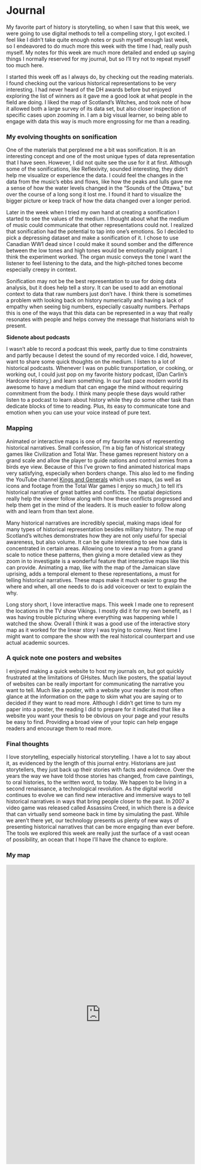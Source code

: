 # Journal  
My favorite part of history is storytelling, so when I saw that this week, we were going to use digital methods to tell a compelling story, I got excited. I feel like I didn’t take quite enough notes or push myself enough last week, so I endeavored to do much more this week with the time I had, really push myself. My notes for this week are much more detailed and ended up saying things I normally reserved for my journal, but so I’ll try not to repeat myself too much here. 

I started this week off as I always do, by checking out the reading materials. I found checking out the various historical representations to be very interesting. I had never heard of the DH awards before but enjoyed exploring the list of winners as it gave me a good look at what people in the field are doing. I liked the map of Scotland’s Witches, and took note of how it allowed both a large survey of its data set, but also closer inspection of specific cases upon zooming in. I am a big visual learner, so being able to engage with data this way is much more engrossing for me than a reading. 

### My evolving thoughts on sonification 
One of the materials that perplexed me a bit was sonification. It is an interesting concept and one of the most unique types of data representation that I have seen. However, I did not quite see the use for it at first. Although some of the sonifications, like Reflexivity, sounded interesting, they didn’t help me visualize or experience the data. I could feel the changes in the data from the music’s ebbs and flows, like how the peaks and lulls gave me a sense of how the water levels changed in the “Sounds of the Ottawa,” but over the course of a long song it lost me. I found it hard to visualize the bigger picture or keep track of how the data changed over a longer period.

Later in the week when I tried my own hand at creating a sonification I started to see the values of the medium. I thought about what the medium of music could communicate that other representations could not. I realized that sonification had the potential to tap into one’s emotions. So I decided to pick a depressing dataset and make a sonification of it. I chose to use Canadian WW1 dead since I could make it sound somber and the difference between the low tones and high tones would be emotionally poignant. I think the experiment worked. The organ music conveys the tone I want the listener to feel listening to the data, and the high-pitched tones become especially creepy in context. 

Sonification may not be the best representation to use for doing data analysis, but it does help tell a story. It can be used to add an emotional context to data that raw numbers just don’t have. I think there is sometimes a problem with looking back on history numerically and having a lack of empathy when seeing big numbers, especially casualty numbers. Perhaps this is one of the ways that this data can be represented in a way that really resonates with people and helps convey the message that historians wish to present. 

**Sidenote about podcasts**

I wasn’t able to record a podcast this week, partly due to time constraints and partly because I detest the sound of my recorded voice. I did, however, want to share some quick thoughts on the medium. I listen to a lot of historical podcasts. Whenever I was on public transportation, or cooking, or working out, I could just pop on my favorite history podcast, (Dan Carlin’s Hardcore History,) and learn something. In our fast pace modern world its awesome to have a medium that can engage the mind without requiring commitment from the body. I think many people these days would rather listen to a podcast to learn about history while they do some other task than dedicate blocks of time to reading. Plus, its easy to communicate tone and emotion when you can use your voice instead of pure text. 

### Mapping 

Animated or interactive maps is one of my favorite ways of representing historical narratives. Small confession, I’m a big fan of historical strategy games like Civilization and Total War. These games represent history on a grand scale and allow the player to guide nations and control armies from a birds eye view. Because of this I’ve grown to find animated historical maps very satisfying, especially when borders change. This also led to me finding the YouTube channel [Kings and Generals]( https://www.youtube.com/channel/UCMmaBzfCCwZ2KqaBJjkj0fw/videos) which uses maps, (as well as icons and footage from the Total War games I enjoy so much,) to tell it’s historical narrative of great battles and conflicts. The spatial depictions really help the viewer follow along with how these conflicts progressed and help them get in the mind of the leaders. It is much easier to follow along with and learn from than text alone. 

Many historical narratives are incredibly special, making maps ideal for many types of historical representation besides military history. The map of Scotland’s witches demonstrates how they are not only useful for special awareness, but also volume. It can be quite interesting to see how data is concentrated in certain areas. Allowing one to view a map from a grand scale to notice these patterns, then giving a more detailed view as they zoom in to investigate is a wonderful feature that interactive maps like this can provide. Animating a map, like with the map of the Jamaican slave uprising, adds a temporal element to these representations, a must for telling historical narratives. These maps make it much easier to grasp the where and when, all one needs to do is add voiceover or text to explain the why. 

Long story short, I love interactive maps. This week I made one to represent the locations in the TV show Vikings. I mostly did it for my own benefit, as I was having trouble picturing where everything was happening while I watched the show. Overall I think it was a good use of the interactive story map as it worked for the linear story I was trying to convey. Next time I might want to compare the show with the real historical counterpart and use actual academic sources. 

### A quick note one posters and websites

I enjoyed making a quick website to host my journals on, but got quickly frustrated at the limitations of GHsites. Much like posters, the spatial layout of websites can be really important for communicating the narrative you want to tell. Much like a poster, with a website your reader is most often glance at the information on the page to skim what you are saying or to decided if they want to read more. Although I didn’t get time to turn my paper into a poster, the reading I did to prepare for it indicated that like a website you want your thesis to be obvious on your page and your results be easy to find. Providing a broad view of your topic can help engage readers and encourage them to read more.  

### Final thoughts 

I love storytelling, especially historical storytelling. I have a lot to say about it, as evidenced by the length of this journal entry. Historians are just storytellers, they just back up their stories with facts and evidence. Over the years the way we have told those stories has changed, from cave paintings, to oral histories, to the written word, to today. We happen to be living in a second renaissance, a technological revolution. As the digital world continues to evolve we can find new interactive and immersive ways to tell historical narratives in ways that bring people closer to the past. In 2007 a video game was released called Assassins Creed, in which there is a device that can virtually send someone back in time by simulating the past. While we aren’t there yet, our technology presents us plenty of new ways of presenting historical narratives that can be more engaging than ever before. The tools we explored this week are really just the surface of a vast ocean of possibility, an ocean that I hope I’ll have the chance to explore. 


### My map
<div>
<iframe src="https://uploads.knightlab.com/storymapjs/b31d06882a5f6068b87395ed0717532a/raids-in-historys-vikings/index.html" frameborder="0" width="100%" height="800"></iframe>  
</div>
